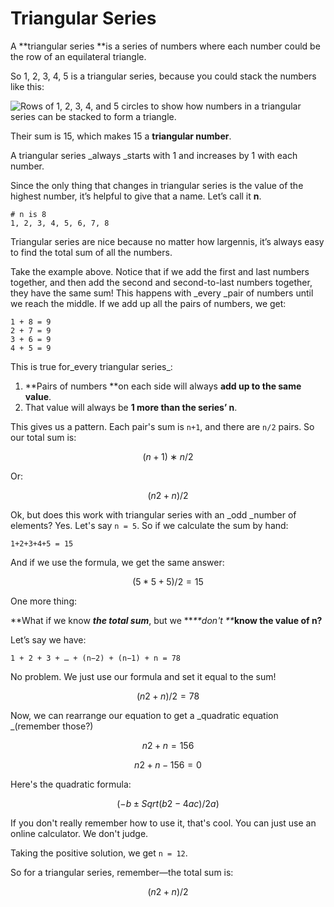 # Triangular Series

A **triangular series **is a series of numbers where each number could be the row of an equilateral triangle.

So 1, 2, 3, 4, 5 is a triangular series, because you could stack the numbers like this:

![](https://www.interviewcake.com/images/svgs/triangular_series__triangle_of_stacked_circles.svg?bust=202 "Rows of 1, 2, 3, 4, and 5 circles to show how numbers in a triangular series can be stacked to form a triangle.")

Their sum is 15, which makes 15 a **triangular number**.

A triangular series _always _starts with 1 and increases by 1 with each number.

Since the only thing that changes in triangular series is the value of the highest number, it’s helpful to give that a name. Let’s call it **n**.

```
# n is 8
1, 2, 3, 4, 5, 6, 7, 8
```

Triangular series are nice because no matter how largennis, it’s always easy to find the total sum of all the numbers.

Take the example above. Notice that if we add the first and last numbers together, and then add the second and second-to-last numbers together, they have the same sum! This happens with _every _pair of numbers until we reach the middle. If we add up all the pairs of numbers, we get:

```
1 + 8 = 9
2 + 7 = 9
3 + 6 = 9
4 + 5 = 9
```

This is true for_every triangular series_:

1. **Pairs of numbers **on each side will always **add up to the same value**.
2. That value will always be **1 more than the series’ n**.

This gives us a pattern. Each pair's sum is `n+1`, and there are `n/2` ​pairs. So our total sum is:

$$(n+1) ∗ n/2
​	$$

Or:

$$(n2 + n)/2$$

Ok, but does this work with triangular series with an _odd _number of elements? Yes. Let's say `n = 5`. So if we calculate the sum by hand:

```
1+2+3+4+5 = 15
```

And if we use the formula, we get the same answer:

$$(5 * 5 + 5)/2 = 15$$

One more thing:

**What if we know **_**the total sum**_**, but we **_**don't **_**know the value of n?**

Let’s say we have:

```
1 + 2 + 3 + … + (n−2) + (n−1) + n = 78
```

No problem. We just use our formula and set it equal to the sum!

$$(n2 + n)/2 = 78$$

Now, we can rearrange our equation to get a _quadratic equation _\(remember those?\)

$$n2 + n = 156$$

$$n2 + n − 156 = 0$$

Here's the quadratic formula:

$$(−b ± Sqrt(b2 − 4ac)/2a)$$

If you don't really remember how to use it, that's cool. You can just use an online calculator. We don't judge.

Taking the positive solution, we get `n = 12`.

So for a triangular series, remember—the total sum is:

$$(n2 + n)/2$$

  


